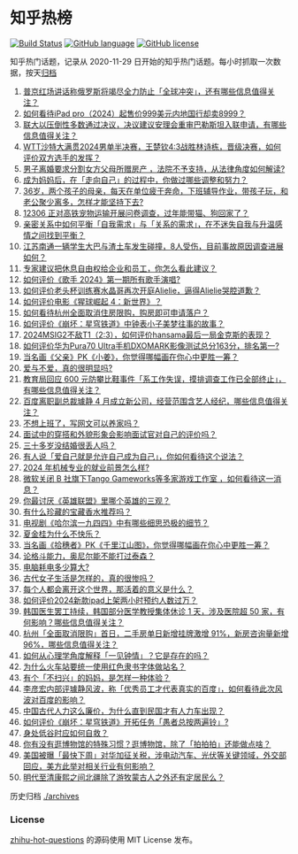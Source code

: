# 知乎热榜
[![Build Status](https://github.com/ToWeLong/zhihu-hot-questions/workflows/CI/badge.svg)](https://github.com/ToWeLong/zhihu-hot-questions/actions)
[![GitHub language](https://img.shields.io/badge/language-golang-orange.svg)](https://golang.org/)
[![GitHub license](https://img.shields.io/github/license/ToWeLong/zhihu-hot-questions)](https://github.com/ToWeLong/zhihu-hot-questions/blob/main/LICENSE)

知乎热门话题，记录从 2020-11-29 日开始的知乎热门话题。每小时抓取一次数据，按天[归档](./archives)

<!-- BEGIN -->

1. [普京红场讲话称俄罗斯将竭尽全力防止「全球冲突」，还有哪些信息值得关注？](https://www.zhihu.com/question/655470668)
1. [如何看待iPad pro（2024）起售价999美元内地国行却卖8999？](https://www.zhihu.com/question/655496029)
1. [联大以压倒性多数通过决议，决议建议安理会重审巴勒斯坦入联申请，有哪些信息值得关注？](https://www.zhihu.com/question/655648860)
1. [WTT沙特大满贯2024男单半决赛，王楚钦4:3战胜林诗栋，晋级决赛，如何评价双方选手的发挥？](https://www.zhihu.com/question/655615636)
1. [男子离婚要求分割女方父母所赠房产 ，法院不予支持，从法律角度如何解读?](https://www.zhihu.com/question/655436585)
1. [成为妈妈后，在「走向自己」的过程中，你做过哪些调整和努力？](https://www.zhihu.com/question/654611030)
1. [36岁，两个孩子的母亲，每天在单位疲于奔命，下班辅导作业，带孩子玩，和老公聚少离多，怎样才能坚持下去?](https://www.zhihu.com/question/424468920)
1. [12306 正对高铁宠物运输开展问卷调查，过年能带猫、狗回家了？](https://www.zhihu.com/question/655544923)
1. [亲密关系中如何平衡「自我需求」与「关系的需求」，在不迷失自我与升温感情之间找到平衡？](https://www.zhihu.com/question/655377094)
1. [江苏南通一辆学生大巴与渣土车发生碰撞，8人受伤，目前事故原因调查进展如何？](https://www.zhihu.com/question/655561955)
1. [专家建议把休息自由权给企业和员工，你怎么看此建议？](https://www.zhihu.com/question/655328442)
1. [如何评价《歌手 2024》第一期所有歌手演唱?](https://www.zhihu.com/question/655606975)
1. [如何评价老头杯训练赛水晶哥再次开庭Alielie，逼得Alielie哭腔道歉？](https://www.zhihu.com/question/655545965)
1. [如何评价电影《猩球崛起 4：新世界》？](https://www.zhihu.com/question/655548432)
1. [如何看待杭州全面取消住房限购，购房即可申请落户？](https://www.zhihu.com/question/655429976)
1. [如何评价《崩坏：星穹铁道》中钟表小子美梦往事的故事？](https://www.zhihu.com/question/655477917)
1. [2024MSIG2不敌T1（2:3），如何评价hansama最后一局金克斯的表现？](https://www.zhihu.com/question/655606865)
1. [如何评价华为Pura70 Ultra手机DXOMARK影像测试总分163分，排名第一?](https://www.zhihu.com/question/655394470)
1. [当名画《父亲》PK《小姜》，你觉得哪幅画在你心中更胜一筹？](https://www.zhihu.com/question/655433111)
1. [爱与不爱，真的很明显吗?](https://www.zhihu.com/question/651075175)
1. [教育局回应 600 元防攀比鞋事件「系工作失误，摸排调查工作已全部终止」，有哪些信息值得关注？](https://www.zhihu.com/question/655566947)
1. [百度离职副总裁璩静 4 月成立新公司，经营范围含艺人经纪，哪些信息值得关注？](https://www.zhihu.com/question/655536793)
1. [不想上班了，写网文可以养家吗？](https://www.zhihu.com/question/548059074)
1. [面试中的穿搭和外貌形象会影响面试官对自己的评价吗？](https://www.zhihu.com/question/652074400)
1. [三十多岁没结婚很丢人吗？](https://www.zhihu.com/question/655444524)
1. [有人说「爱自己就是允许自己成为自己」，你如何看待这个说法？](https://www.zhihu.com/question/655377121)
1. [2024 年机械专业的就业前景怎么样?](https://www.zhihu.com/question/651409246)
1. [微软关闭 B 社旗下Tango Gameworks等多家游戏工作室  ，如何看待这一消息？](https://www.zhihu.com/question/655296203)
1. [你最讨厌《英雄联盟》里哪个英雄的三观？](https://www.zhihu.com/question/485179011)
1. [有什么珍藏的宝藏香水推荐吗？](https://www.zhihu.com/question/651145814)
1. [电视剧《哈尔滨一九四四》中有哪些细思恐极的细节？](https://www.zhihu.com/question/653660777)
1. [夏金桂为什么不快乐？](https://www.zhihu.com/question/655342029)
1. [当名画《拾穗者》PK《千里江山图》，你觉得哪幅画在你心中更胜一筹？](https://www.zhihu.com/question/655433872)
1. [论格斗能力，奥尼尔能不能打过泰森？](https://www.zhihu.com/question/346735732)
1. [电脑耗电多少算大?](https://www.zhihu.com/question/645926865)
1. [古代女子生活是怎样的，真的很惨吗？](https://www.zhihu.com/question/652525001)
1. [每个人都会离开这个世界，那活着的意义是什么？](https://www.zhihu.com/question/655498158)
1. [如何评价2024新款ipad上架两小时预约人数过万？](https://www.zhihu.com/question/655343893)
1. [韩国医生罢工持续，韩国部分医学教授集体休诊 1 天，涉及医院超 50 家，有何影响？哪些信息值得关注？](https://www.zhihu.com/question/655608637)
1. [杭州「全面取消限购」首日，二手房单日新增挂牌激增 91%，新房咨询量新增 96%，哪些信息值得关注？](https://www.zhihu.com/question/655608644)
1. [如何从心理学角度解释「一见钟情」？它是存在的吗？](https://www.zhihu.com/question/655380567)
1. [为什么火车站要统一使用红色隶书字体做站名？](https://www.zhihu.com/question/651933772)
1. [有个「不扫兴」的妈妈，是怎样一种体验？](https://www.zhihu.com/question/654610685)
1. [李彦宏内部评璩静风波，称「优秀员工才代表真实的百度」，如何看待此次风波对百度的影响？](https://www.zhihu.com/question/655540460)
1. [中国古代人力这么廉价，为什么直到民国才有人力车出现？](https://www.zhihu.com/question/654521431)
1. [如何评价《崩坏：星穹铁道》开拓任务「愚者总按两遍铃」?](https://www.zhihu.com/question/655318867)
1. [身处低谷时应如何自救？](https://www.zhihu.com/question/655342723)
1. [你有没有逛博物馆的特殊习惯？逛博物馆，除了「拍拍拍」还能做点啥？](https://www.zhihu.com/question/655334614)
1. [美国被曝「最快下周」对华加征关税，涉电动汽车、光伏等关键领域，外交部回应，美方此举对相关行业有何影响？](https://www.zhihu.com/question/655545664)
1. [明代至清康熙之间北疆除了游牧蒙古人之外还有定居民么？](https://www.zhihu.com/question/655172459)

<!-- END -->

历史归档 [./archives](./archives)


### License
[zhihu-hot-questions](https://github.com/towelong/zhihu-hot-questions) 的源码使用 MIT License 发布。